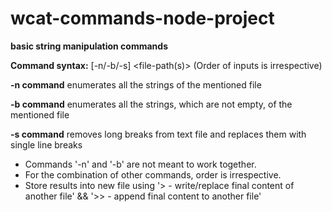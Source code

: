 # wcat-commands-node-project

**basic string manipulation commands**

**Command syntax:** [-n/-b/-s] <file-path(s)>  (Order of inputs is irrespective)

**-n command** enumerates all the strings of the mentioned file

**-b command** enumerates all the strings, which are not empty, of the mentioned file

**-s command** removes long breaks from text file and replaces them with single line breaks

- Commands '-n' and '-b' are not meant to work together. 
- For the combination of other commands, order is irrespective.
- Store results into new file using '> - write/replace final content of another file' && '>> - append final content to another file'  
